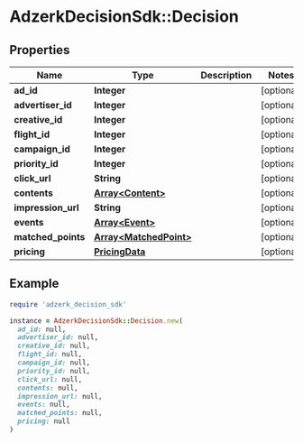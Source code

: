 # AdzerkDecisionSdk::Decision

## Properties

| Name | Type | Description | Notes |
| ---- | ---- | ----------- | ----- |
| **ad_id** | **Integer** |  | [optional] |
| **advertiser_id** | **Integer** |  | [optional] |
| **creative_id** | **Integer** |  | [optional] |
| **flight_id** | **Integer** |  | [optional] |
| **campaign_id** | **Integer** |  | [optional] |
| **priority_id** | **Integer** |  | [optional] |
| **click_url** | **String** |  | [optional] |
| **contents** | [**Array&lt;Content&gt;**](Content.md) |  | [optional] |
| **impression_url** | **String** |  | [optional] |
| **events** | [**Array&lt;Event&gt;**](Event.md) |  | [optional] |
| **matched_points** | [**Array&lt;MatchedPoint&gt;**](MatchedPoint.md) |  | [optional] |
| **pricing** | [**PricingData**](PricingData.md) |  | [optional] |

## Example

```ruby
require 'adzerk_decision_sdk'

instance = AdzerkDecisionSdk::Decision.new(
  ad_id: null,
  advertiser_id: null,
  creative_id: null,
  flight_id: null,
  campaign_id: null,
  priority_id: null,
  click_url: null,
  contents: null,
  impression_url: null,
  events: null,
  matched_points: null,
  pricing: null
)
```

